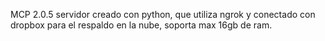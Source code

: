 MCP 2.0.5
servidor creado con python, que utiliza ngrok y conectado con dropbox para el respaldo en la nube, soporta max 16gb de ram. 
